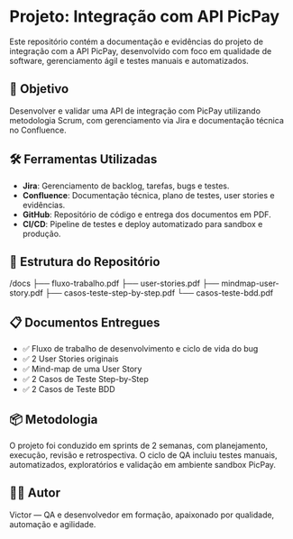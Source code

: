 # Projeto: Integração com API PicPay

Este repositório contém a documentação e evidências do projeto de integração com a API PicPay, desenvolvido com foco em qualidade de software, gerenciamento ágil e testes manuais e automatizados.

## 🧩 Objetivo

Desenvolver e validar uma API de integração com PicPay utilizando metodologia Scrum, com gerenciamento via Jira e documentação técnica no Confluence.

## 🛠️ Ferramentas Utilizadas

- **Jira**: Gerenciamento de backlog, tarefas, bugs e testes.
- **Confluence**: Documentação técnica, plano de testes, user stories e evidências.
- **GitHub**: Repositório de código e entrega dos documentos em PDF.
- **CI/CD**: Pipeline de testes e deploy automatizado para sandbox e produção.

## 📂 Estrutura do Repositório
/docs ├── fluxo-trabalho.pdf ├── user-stories.pdf ├── mindmap-user-story.pdf ├── casos-teste-step-by-step.pdf └── casos-teste-bdd.pdf


## 📋 Documentos Entregues

- ✅ Fluxo de trabalho de desenvolvimento e ciclo de vida do bug
- ✅ 2 User Stories originais
- ✅ Mind-map de uma User Story
- ✅ 2 Casos de Teste Step-by-Step
- ✅ 2 Casos de Teste BDD

## 📦 Metodologia

O projeto foi conduzido em sprints de 2 semanas, com planejamento, execução, revisão e retrospectiva. O ciclo de QA incluiu testes manuais, automatizados, exploratórios e validação em ambiente sandbox PicPay.

## 👨‍💻 Autor

Victor — QA e desenvolvedor em formação, apaixonado por qualidade, automação e agilidade.